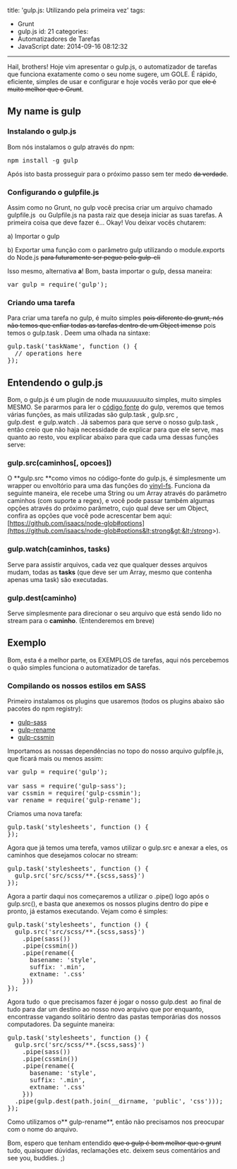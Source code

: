 title: 'gulp.js: Utilizando pela primeira vez'
tags:
  - Grunt
  - gulp.js
id: 21
categories:
  - Automatizadores de Tarefas
  - JavaScript
date: 2014-09-16 08:12:32
---

Hail, brothers! Hoje vim apresentar o gulp.js, o automatizador de tarefas que funciona exatamente como o seu nome sugere, um GOLE. É rápido, eficiente, simples de usar e configurar e hoje vocês verão por que <del>ele é muito melhor que o Grunt</del>.

## My name is gulp

### Instalando o gulp.js

Bom nós instalamos o gulp através do npm:

<pre class="lang:sh decode:true">npm install -g gulp</pre>

Após isto basta prosseguir para o próximo passo sem ter medo <del>da verdade</del>.

### Configurando o gulpfile.js

Assim como no Grunt, no gulp você precisa criar um arquivo chamado <span class="lang:default decode:true  crayon-inline ">gulpfile.js</span>  ou <span class="lang:default decode:true  crayon-inline ">Gulpfile.js</span> na pasta raiz que deseja iniciar as suas tarefas. A primeira coisa que deve fazer é... Okay! Vou deixar vocês chutarem:

a) Importar o gulp

b) Exportar uma função com o parâmetro gulp utilizando o module.exports do Node.js <del>para futuramente ser pegue pelo gulp-cli</del>

Isso mesmo, alternativa **a**! Bom, basta importar o gulp, dessa maneira:

<pre class="lang:default decode:true ">var gulp = require('gulp');</pre>

### Criando uma tarefa

Para criar uma tarefa no gulp, é muito simples <del>pois diferente do grunt, nós não temos que enfiar todas as tarefas dentro de um Object imenso</del> pois temos o <span class="lang:default decode:true  crayon-inline">gulp.task</span> . Deem uma olhada na sintaxe:

<pre class="lang:default decode:true">gulp.task('taskName', function () {
  // operations here
});</pre>

## Entendendo o gulp.js

Bom, o gulp.js é um plugin de node muuuuuuuuito simples, muito simples MESMO. Se pararmos para ler o [código fonte](https://github.com/gulpjs/gulp/blob/master/index.js) do gulp, veremos que temos várias funções, as mais utilizadas são <span class="lang:default decode:true  crayon-inline ">gulp.task</span> , <span class="lang:default decode:true  crayon-inline ">gulp.src</span> , <span class="lang:default decode:true  crayon-inline ">gulp.dest</span>  e <span class="lang:default decode:true  crayon-inline ">gulp.watch</span> . Já sabemos para que serve o nosso <span class="lang:default decode:true  crayon-inline ">gulp.task</span> , então creio que não haja necessidade de explicar para que ele serve, mas quanto ao resto, vou explicar abaixo para que cada uma dessas funções serve:

### gulp.src(caminhos[, opcoes])

O **gulp.src **como vimos no código-fonte do gulp.js, é simplesmente um wrapper ou envoltório para uma das funções do [vinyl-fs](https://github.com/wearefractal/vinyl-fs). Funciona da seguinte maneira, ele recebe uma String ou um Array através do parâmetro caminhos (com suporte a regex), e você pode passar também algumas opções através do próximo parâmetro, cujo qual deve ser um Object, confira as opções que você pode acrescentar bem aqui: [https://github.com/isaacs/node-glob#options](https://github.com/isaacs/node-glob#options&lt;strong&gt;&lt;/strong&gt;).

### gulp.watch(caminhos, tasks)

Serve para assistir arquivos, cada vez que qualquer desses arquivos mudam, todas as **tasks** (que deve ser um Array, mesmo que contenha apenas uma task) são executadas.

### gulp.dest(caminho)

Serve simplesmente para direcionar o seu arquivo que está sendo lido no stream para o **caminho**. (Entenderemos em breve)

## Exemplo

Bom, esta é a melhor parte, os EXEMPLOS de tarefas, aqui nós percebemos o quão simples funciona o automatizador de tarefas.

### Compilando os nossos estilos em SASS

Primeiro instalamos os plugins que usaremos (todos os plugins abaixo são pacotes do npm registry):

*   [gulp-sass](https://github.com/dlmanning/gulp-sass)
*   [gulp-rename](https://github.com/hparra/gulp-rename)
*   [gulp-cssmin](https://github.com/chilijung/gulp-cssmin/)

Importamos as nossas dependências no topo do nosso arquivo gulpfile.js, que ficará mais ou menos assim:

<pre class="lang:js decode:true ">var gulp = require('gulp');

var sass = require('gulp-sass');
var cssmin = require('gulp-cssmin');
var rename = require('gulp-rename');</pre>

Criamos uma nova tarefa:

<pre class="lang:default decode:true">gulp.task('stylesheets', function () {
});</pre>

Agora que já temos uma terefa, vamos utilizar o gulp.src e anexar a eles, os caminhos que desejamos colocar no stream:

<pre class="lang:default decode:true">gulp.task('stylesheets', function () {
  gulp.src('src/scss/**.{scss,sass}')
});</pre>

Agora a partir daqui nos começaremos a utilizar o .pipe() logo após o gulp.src(), e basta que anexemos os nossos plugins dentro do pipe e pronto, já estamos executando. Vejam como é simples:

<pre class="lang:default decode:true">gulp.task('stylesheets', function () {
  gulp.src('src/scss/**.{scss,sass}')
    .pipe(sass())
    .pipe(cssmin())
    .pipe(rename({
      basename: 'style',
      suffix: '.min',
      extname: '.css'
    }))
});</pre>

Agora tudo  o que precisamos fazer é jogar o nosso <span class="lang:default decode:true  crayon-inline ">gulp.dest</span>  ao final de tudo para dar um destino ao nosso novo arquivo que por enquanto, encontrasse vagando solitário dentro das pastas temporárias dos nossos computadores. Da seguinte maneira:

<pre class="lang:default decode:true">gulp.task('stylesheets', function () {
  gulp.src('src/scss/**.{scss,sass}')
    .pipe(sass())
    .pipe(cssmin())
    .pipe(rename({
      basename: 'style',
      suffix: '.min',
      extname: '.css'
    }))
  .pipe(gulp.dest(path.join(__dirname, 'public', 'css')));
});</pre>

Como utilizamos o** gulp-rename**, então não precisamos nos preocupar com o nome do arquivo.

Bom, espero que tenham entendido <del>que o gulp é bem melhor que o grunt </del>tudo, quaisquer dúvidas, reclamações etc. deixem seus comentários and see you, buddies. ;)